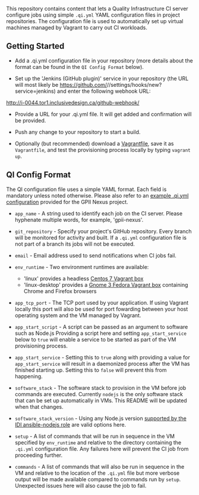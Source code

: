This repository contains content that lets a Quality Infrastructure CI server configure jobs using simple ``.qi.yml`` YAML configuration files in project repositories. The configuration file is used to automatically set up virtual machines managed by Vagrant to carry out CI workloads.

## Getting Started

* Add a .qi.yml configuration file in your repository (more details about the format can be found in the ``QI Config Format`` below).

* Set up the 'Jenkins (GitHub plugin)' service in your repository (the URL will most likely be https://github.com/<user name>/<repo name>/settings/hooks/new?service=jenkins) and enter the following webhook URL:

http://i-0044.tor1.inclusivedesign.ca/github-webhook/

* Provide a URL for your .qi.yml file. It will get added and confirmation will be provided.

* Push any change to your repository to start a build.

* Optionally (but recommended) download a [Vagrantfile](https://raw.githubusercontent.com/avtar/qi-config/master/files/Vagrantfile.linux), save it as ``Vagrantfile``, and test the provisioning process locally by typing ``vagrant up``.

## QI Config Format

The QI configuration file uses a simple YAML format. Each field is mandatory unless noted otherwise. Please also refer to an [example .qi.yml configuration](https://github.com/avtar/qi-config/blob/master/files/.qi.yml.example) provided for the GPII Nexus project.

* ``app_name`` - A string used to identify each job on the CI server. Please hyphenate multiple words, for example, 'gpii-nexus'.

* ``git_repository`` - Specify your project's GitHub repository. Every branch will be monitored for activity and built. If a ``.qi.yml`` configuration file is not part of a branch its jobs will not be executed. 

* ``email`` - Email address used to send notifications when CI jobs fail.

* ``env_runtime`` - Two environment runtimes are available: 
  * 'linux' provides a headless [Centos 7 Vagrant box](https://github.com/idi-ops/packer-centos)
  * 'linux-desktop' provides a [Gnome 3 Fedora Vagrant box](https://github.com/idi-ops/packer-fedora) containing Chrome and Firefox browsers

* ``app_tcp_port`` - The TCP port used by your application. If using Vagrant locally this port will also be used for port fowarding between your host operating system and the VM managed by Vagrant. 

* ``app_start_script`` - A script can be passed as an argument to software such as Node.js Providing a script here and setting ``app_start_service`` below to ``true`` will enable a service to be started as part of the VM provisioning process.

* ``app_start_service`` - Setting this to ``true`` along with providing a value for ``app_start_service`` will result in a daemonized process after the VM has finished starting up. Setting this to ``false`` will prevent this from happening.

* ``software_stack`` - The software stack to provision in the VM before job commands are executed. Currently ``nodejs`` is the only software stack that can be set up automatically in VMs. This README will be updated when that changes.

* ``software_stack_version`` - Using any Node.js version [supported by the IDI ansible-nodejs role](https://github.com/idi-ops/ansible-nodejs/blob/master/vars/RedHat.yml#L10-L60) are valid options here.

* ``setup`` - A list of commands that will be run in sequence in the VM specified by ``env_runtime`` and relative to the directory containing the ``.qi.yml`` configuration file. Any failures here will prevent the CI job from proceeding further.

* ``commands`` - A list of commands that will also be run in sequence in the VM and relative to the location of the ``.qi.yml`` file but more verbose output will be made available compared to commands run by ``setup``. Unexpected issues here will also cause the job to fail.
